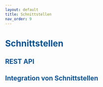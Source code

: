 ```yaml
---
layout: default
title: Schnittstellen
nav_order: 9
---
```


# <span style="color:#0b5394">Schnittstellen</span>

## <span style="color:#0b5394">REST API</span>

## <span style="color:#0b5394">Integration von Schnittstellen</span>
